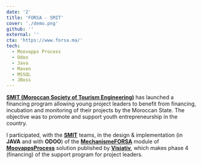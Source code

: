 ```yaml
---
date: '2'
title: 'FORSA - SMIT'
cover: './demo.png'
github: ''
external: ''
cta: 'https://www.forsa.ma/'
tech:
  - Moovapps Process
  - Odoo
  - Java
  - Maven
  - MSSQL
  - JBoss
---
```


**[SMIT (Moroccan Society of Tourism Engineering)](https://smit.gov.ma)** has launched a financing program allowing young project leaders to benefit from financing, incubation and monitoring of their projects by the Moroccan State. The objective was to promote and support youth entrepreneurship in the country.

I participated, with the **[SMIT](https://smit.gov.ma)** teams, in the design & implementation (in **JAVA** and with **ODOO**) of the **[MechanismeFORSA](https://forsa.ma/)** module of **[MoovappsProcess](https://moovapps.com)** solution published by **[Visiativ](https://visiativ.com)**, which makes phase 4 (financing) of the support program for project leaders.
